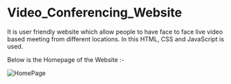 # Video_Conferencing_Website
It is user friendly website which allow people to have face to face live video based meeting from different locations.
In this HTML, CSS and JavaScript is used.
 
Below is the Homepage of the Website :-

![HomePage]([http://url/to/img.png](https://github.com/Karan-b-5/InternShip/blob/main/Video_Conferencing_Website/Homepage.png))
